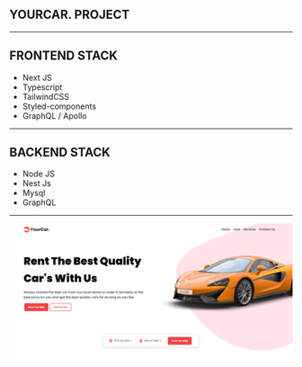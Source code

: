 ## YOURCAR. PROJECT

<hr/>

## FRONTEND STACK

- Next JS
- Typescript
- TailwindCSS
- Styled-components
- GraphQL / Apollo

<hr/>

## BACKEND STACK

- Node JS
- Nest Js
- Mysql
- GraphQL

<hr/>

<p align="center">
  <img alt="yourcar." src="public/yourcar.png">
</p>
